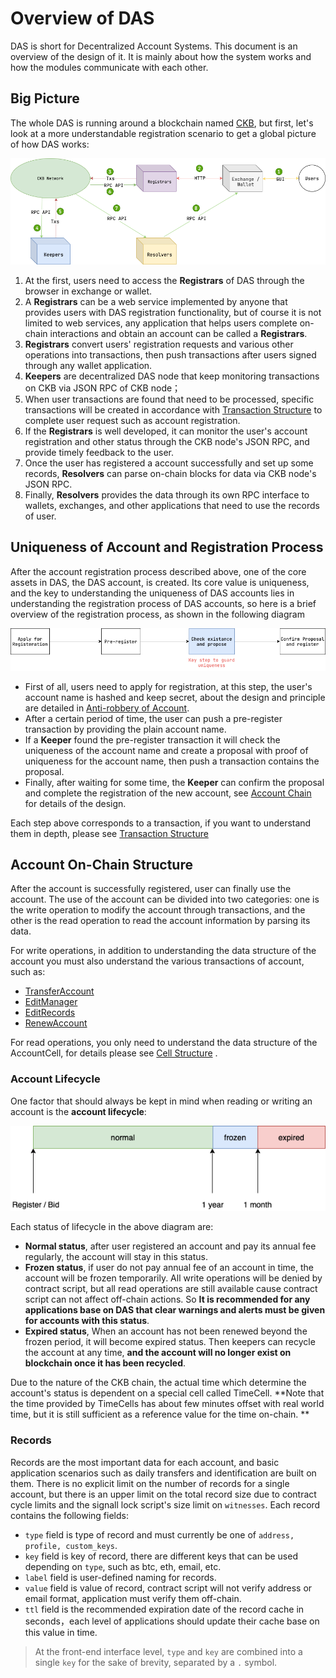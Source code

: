 # Overview of DAS

DAS is short for Decentralized Account Systems. This document is an overview of the design of it. It is mainly about how the system works and how the modules communicate with each other.

## Big Picture

The whole DAS is running around a blockchain named [CKB](https://www.nervos.org/), but first, let's look at a more understandable registration scenario to get a global picture of how DAS works:

![DAS-big-picture](DAS-big-picture.png)

1. At the first, users need to access the **Registrars** of DAS through the browser in exchange or wallet.
2. A **Registrars** can be a web service implemented by anyone that provides users with DAS registration functionality, but of course it is not limited to web services, any application that helps users complete on-chain interactions and obtain an account can be called a **Registrars**.
3. **Registrars** convert users' registration requests and various other operations into transactions, then push transactions after users signed through any wallet application.
4. **Keepers** are decentralized DAS node that keep monitoring transactions on CKB via JSON RPC of CKB node；
5. When user transactions are found that need to be processed, specific transactions will be created in accordance with [Transaction Structure](Data-Structure-and-Protocol/Transaction-Structure.md) to complete user request such as account registration.
6. If the **Registrars** is well developed, it can monitor the user's account registration and other status through the CKB node's  JSON RPC, and provide timely feedback to the user.
7. Once the user has registered a account successfully and set up some records, **Resolvers** can parse on-chain blocks for data via CKB node's JSON RPC.
8. Finally, **Resolvers** provides the data through its own RPC interface to wallets, exchanges, and other applications that need to use the records of user.


## Uniqueness of Account and Registration Process

After the account registration process described above, one of the core assets in DAS, the DAS account, is created. Its core value is uniqueness, and the key to understanding the uniqueness of DAS accounts lies in understanding the registration process of DAS accounts, so here is a brief overview of the registration process, as shown in the following diagram

![DAS-register-process](DAS-register-process.png)

- First of all, users need to apply for registration, at this step, the user's account name is hashed and keep secret, about  the design and principle are detailed in [Anti-robbery of Account](Anti-robbery-of-Account/Anti-robbery-of-Account.md).
- After a certain period of time, the user can push a pre-register transaction by providing the plain account name.
- If a **Keeper** found the pre-register transaction it will check the uniqueness of the account name and create a proposal with proof of uniqueness for the account name, then push a transaction contains the proposal.
- Finally, after waiting for some time, the **Keeper** can confirm the proposal and complete the registration of the new account, see [Account Chain](Account-Chain/Account-Chain.md) for details of the design.

Each step above corresponds to a transaction, if you want to understand them in depth, please see [Transaction Structure](Data-Structure-and-Protocol/Transaction-Structure.md)


## Account On-Chain Structure

After the account is successfully registered, user can finally use the account. The use of the account can be divided into two categories: one is the write operation to modify the account through transactions, and the other is the read operation to read the account information by parsing its data.

For write operations, in addition to understanding the data structure of the account you must also understand the various transactions of account, such as:

- [TransferAccount](Data-Structure-and-Protocol/Transaction-Structure.md#TransferAccount)
- [EditManager](Data-Structure-and-Protocol/Transaction-Structure.md#EditManager)
- [EditRecords](Data-Structure-and-Protocol/Transaction-Structure.md#EditRecords)
- [RenewAccount](Data-Structure-and-Protocol/Transaction-Structure.md#RenewAccount)

For read operations, you only need to understand the data structure of the AccountCell, for details please see [Cell Structure](Data-Structure-and-Protocol/Cell-Structure.md) .

### Account Lifecycle

One factor that should always be kept in mind when reading or writing an account is the **account lifecycle**:

![Account Lifecycle](DAS-account-lifecycle.png)

Each status of lifecycle in the above diagram are:

- **Normal status**, after user registered an account and pay its annual fee regularly, the account will stay in this status.
- **Frozen status**, if user do not pay annual fee of an account in time, the account will be frozen temporarily. All write operations will be denied by contract script, but all read operations are still available cause contract script can not affect off-chain actions. So **It is recommended for any applications base on DAS that clear warnings and alerts must be given for accounts with this status**.
- **Expired status**, When an account has not been renewed beyond the frozen period, it will become expired status. Then keepers can recycle the account at any time, **and the account will no longer exist on blockchain once it has been recycled**.

Due to the nature of the CKB chain, the actual time which determine the account's status is dependent on a special cell called TimeCell. **Note that the time provided by TimeCells has about few minutes offset with real world time, but it is still sufficient as a reference value for the time on-chain. **

### Records

Records are the most important data for each account, and basic application scenarios such as daily transfers and identification are built on them. There is no explicit limit on the number of records for a single account, but there is an upper limit on the total record size due to contract cycle limits and the signall lock script's size limit on `witnesses`. Each record contains the following fields:

- `type` field is type of record and must currently be one of `address, profile, custom_keys`.
- `key` field is key of record, there are different keys that can be used depending on `type`, such as btc, eth, email, etc.
- `label` field is user-defined naming for records.
- `value` field is value of record, contract script will not verify address or email format, application must verify them off-chain.
- `ttl` field is the recommended expiration date of the record cache in seconds，each level of applications should update their cache base on this value in time.

> At the front-end interface level, `type` and `key` are combined into a single `key` for the sake of brevity, separated by a `.` symbol.
